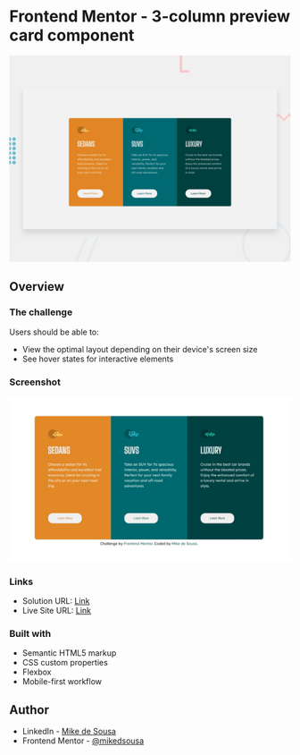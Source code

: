 # Frontend Mentor - 3-column preview card component

![Design preview for the 3-column preview card component coding challenge](./design/desktop-preview.jpg)


## Overview

### The challenge

Users should be able to:

- View the optimal layout depending on their device's screen size
- See hover states for interactive elements

### Screenshot

![](./design/result-desktop-preview.jpg)


### Links

- Solution URL: [Link](https://github.com/mikedsousa/Frontend-Mentor/tree/main/3-column%20preview%20card%20component)
- Live Site URL: [Link](https://reliable-dusk-5d8892.netlify.app)


### Built with

- Semantic HTML5 markup
- CSS custom properties
- Flexbox
- Mobile-first workflow

## Author

- LinkedIn - [Mike de Sousa](https://www.linkedin.com/in/mike-de-sousa/)
- Frontend Mentor - [@mikedsousa](https://www.frontendmentor.io/profile/mikedsousa)


